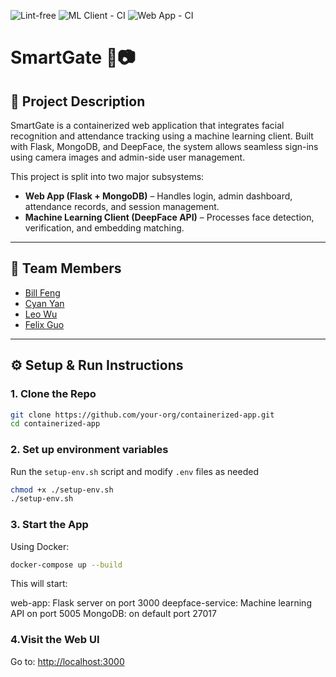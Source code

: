 ![Lint-free](https://github.com/nyu-software-engineering/containerized-/actions/workflows/lint.yml/badge.svg)
![ML Client - CI](https://github.com/software-students-spring2025/4-containers-currently-containing/actions/workflows/ml-client.yml/badge.svg)
![Web App - CI](https://github.com/software-students-spring2025/4-containers-currently-containing/actions/workflows/web-app.yml/badge.svg)


# SmartGate 🚪📷

## 📄 Project Description

SmartGate is a containerized web application that integrates facial recognition and attendance tracking using a machine learning client. Built with Flask, MongoDB, and DeepFace, the system allows seamless sign-ins using camera images and admin-side user management.

This project is split into two major subsystems:

- **Web App (Flask + MongoDB)** – Handles login, admin dashboard, attendance records, and session management.
- **Machine Learning Client (DeepFace API)** – Processes face detection, verification, and embedding matching.

---

## 👥 Team Members

- [Bill Feng](https://github.com/BillBBle)
- [Cyan Yan](https://github.com/chenxin-yan)
- [Leo Wu](https://github.com/leowu777)
- [Felix Guo](https://github.com/Fel1xgte)

---

## ⚙️ Setup & Run Instructions

### 1. Clone the Repo

```bash
git clone https://github.com/your-org/containerized-app.git
cd containerized-app
```

### 2. Set up environment variables

Run the `setup-env.sh` script and modify `.env` files as needed

```bash
chmod +x ./setup-env.sh
./setup-env.sh
```

### 3. Start the App

Using Docker:

```bash
docker-compose up --build
```

This will start:

web-app: Flask server on port 3000
deepface-service: Machine learning API on port 5005
MongoDB: on default port 27017

### 4.Visit the Web UI

Go to: <http://localhost:3000>
